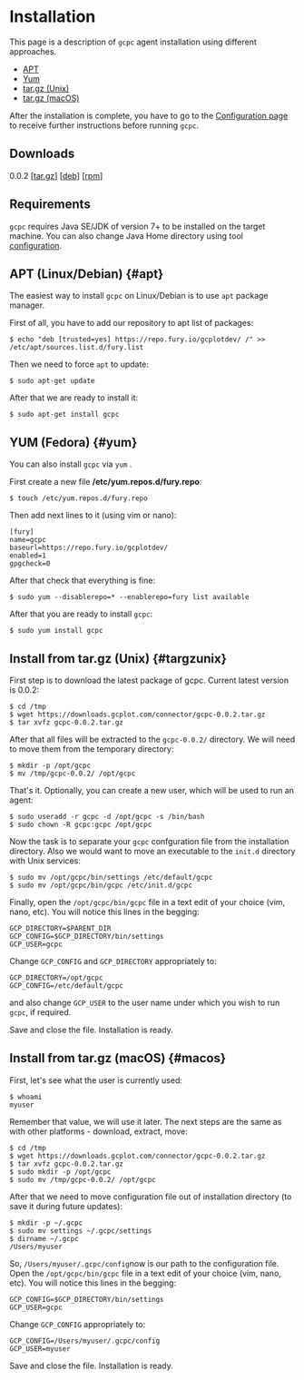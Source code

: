 # Installation

This page is a description of `gcpc` agent installation using different approaches.

* [APT](#apt)
* [Yum](#yum)
* [tar.gz \(Unix\)](#targzunix)
* [tar.gz \(macOS\)](#macos)

After the installation is complete, you have to go to the [Configuration page](/log-files-processing/connector-installation-and-configuration/configuration.md) to receive further instructions before running `gcpc`.

## Downloads

0.0.2 \[[tar.gz](https://downloads.gcplot.com/connector/gcpc-0.0.2.tar.gz)\] \[[deb](https://downloads.gcplot.com/connector/bin/gcpc_0.0.2-1_all.deb)\] \[[rpm](https://downloads.gcplot.com/connector/bin/gcpc-0.0.2-2.all.rpm)\]

## Requirements

`gcpc` requires Java SE/JDK of version 7+ to be installed on the target machine. You can also change Java Home directory using tool [configuration](/log-files-processing/connector-installation-and-configuration/configuration.md).

## APT \(Linux/Debian\) {#apt}

The easiest way to install `gcpc` on Linux/Debian is to use `apt` package manager.

First of all, you have to add our repository to apt list of packages:

```
$ echo "deb [trusted=yes] https://repo.fury.io/gcplotdev/ /" >> /etc/apt/sources.list.d/fury.list
```

Then we need to force `apt` to update:

```
$ sudo apt-get update
```

After that we are ready to install it:

```
$ sudo apt-get install gcpc
```

## YUM \(Fedora\) {#yum}

You can also install `gcpc` via `yum` .

First create a new file **/etc/yum.repos.d/fury.repo**:

```
$ touch /etc/yum.repos.d/fury.repo
```

Then add next lines to it \(using vim or nano\):

```
[fury]
name=gcpc
baseurl=https://repo.fury.io/gcplotdev/
enabled=1
gpgcheck=0
```

After that check that everything is fine:

```
$ sudo yum --disablerepo=* --enablerepo=fury list available
```

After that you are ready to install `gcpc`:

```
$ sudo yum install gcpc
```

## Install from tar.gz \(Unix\) {#targzunix}

First step is to download the latest package of gcpc. Current latest version is 0.0.2:

```
$ cd /tmp
$ wget https://downloads.gcplot.com/connector/gcpc-0.0.2.tar.gz
$ tar xvfz gcpc-0.0.2.tar.gz
```

After that all files will be extracted to the `gcpc-0.0.2/` directory. We will need to move them from the temporary directory:

```
$ mkdir -p /opt/gcpc
$ mv /tmp/gcpc-0.0.2/ /opt/gcpc
```

That's it. Optionally, you can create a new user, which will be used to run an agent:

```
$ sudo useradd -r gcpc -d /opt/gcpc -s /bin/bash
$ sudo chown -R gcpc:gcpc /opt/gcpc
```

Now the task is to separate your `gcpc` confguration file from the installation directory. Also we would want to move an executable to the `init.d` directory with Unix services:

```
$ sudo mv /opt/gcpc/bin/settings /etc/default/gcpc
$ sudo mv /opt/gcpc/bin/gcpc /etc/init.d/gcpc
```

Finally, open the `/opt/gcpc/bin/gcpc` file in a text edit of your choice \(vim, nano, etc\). You will notice this lines in the begging:

```
GCP_DIRECTORY=$PARENT_DIR
GCP_CONFIG=$GCP_DIRECTORY/bin/settings
GCP_USER=gcpc
```

Change `GCP_CONFIG` and `GCP_DIRECTORY` appropriately to:

```
GCP_DIRECTORY=/opt/gcpc
GCP_CONFIG=/etc/default/gcpc
```

and also change `GCP_USER` to the user name under which you wish to run `gcpc`, if required.

Save and close the file. Installation is ready.

## Install from tar.gz \(macOS\) {#macos}

First, let's see what the user is currently used:

```
$ whoami
myuser
```

Remember that value, we will use it later. The next steps are the same as with other platforms - download, extract, move:

```
$ cd /tmp
$ wget https://downloads.gcplot.com/connector/gcpc-0.0.2.tar.gz
$ tar xvfz gcpc-0.0.2.tar.gz
$ sudo mkdir -p /opt/gcpc
$ sudo mv /tmp/gcpc-0.0.2/ /opt/gcpc
```

After that we need to move configuration file out of installation directory \(to save it during future updates\):

```
$ mkdir -p ~/.gcpc
$ sudo mv settings ~/.gcpc/settings
$ dirname ~/.gcpc
/Users/myuser
```

So, `/Users/myuser/.gcpc/config`now is our path to the configuration file. Open the `/opt/gcpc/bin/gcpc` file in a text edit of your choice \(vim, nano, etc\). You will notice this lines in the begging:

```
GCP_CONFIG=$GCP_DIRECTORY/bin/settings
GCP_USER=gcpc
```

Change `GCP_CONFIG` appropriately to:

```
GCP_CONFIG=/Users/myuser/.gcpc/config
GCP_USER=myuser
```

Save and close the file. Installation is ready.


